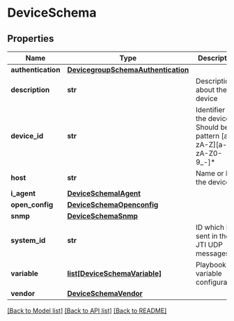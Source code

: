 # DeviceSchema

## Properties
Name | Type | Description | Notes
------------ | ------------- | ------------- | -------------
**authentication** | [**DevicegroupSchemaAuthentication**](DevicegroupSchemaAuthentication.md) |  | [optional] 
**description** | **str** | Description about the device | [optional] 
**device_id** | **str** | Identifier for the device. Should be of pattern [a-zA-Z][a-zA-Z0-9_-]* | 
**host** | **str** | Name or IP the device | 
**i_agent** | [**DeviceSchemaIAgent**](DeviceSchemaIAgent.md) |  | [optional] 
**open_config** | [**DeviceSchemaOpenconfig**](DeviceSchemaOpenconfig.md) |  | [optional] 
**snmp** | [**DeviceSchemaSnmp**](DeviceSchemaSnmp.md) |  | [optional] 
**system_id** | **str** | ID which is sent in the JTI UDP messages | [optional] 
**variable** | [**list[DeviceSchemaVariable]**](DeviceSchemaVariable.md) | Playbook variable configuration | [optional] 
**vendor** | [**DeviceSchemaVendor**](DeviceSchemaVendor.md) |  | [optional] 

[[Back to Model list]](../README.md#documentation-for-models) [[Back to API list]](../README.md#documentation-for-api-endpoints) [[Back to README]](../README.md)



